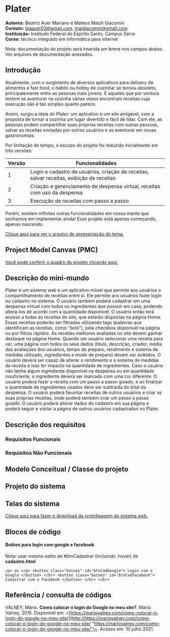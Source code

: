 # Plater

**Autores:** Beatriz Auer Mariano e Mateus Maioli Giacomin </br>
**Contato:** biaauer03@gmail.com, matgiacomin@gmail.com </br>
**Instituição:** Institudo Federal do Espírito Santo, Campus Serra </br>
**Curso:** técnico integrado em informática para internet

Nota: documentação do projeto será inserida em breve nos campos abaixo. Ver arquivos de documentação anexados.

## Introdução
Atualmente, com o surgimento de diversos aplicativos para delivery de alimentos e fast food, o hábito ou hobby de cozinhar se tornou obsoleto, principalemente entre as pessoas mais jovens. E aqueles que por ventura tentem se aventurar na cozinha várias vezes encontram receitas cuja execução não é tão simples quanto parece.

Assim, surgiu a ideia do Plater: um aplicativo e um site amigável, com a proposta de tornar a cozinha um lugar divertido e fácil de lidar. Com ele, as pessoas podem compartilhar suas próprias receitas com outras pessoas, salvar as receitas enviadas por outros usuários e se aventurar em novas gastronomias.

Por limitação de tempo, o escopo do projeto foi reduzido inicialmente em três versões:

| Versão | Funcionalidades |
| ------------ | ------------ |
|1| Login e cadastro de usuários, criação de receitas, salvar receitas, exibição de receitas  |
|2| Criação e gerenciamento de despensa virtual, receitas com uso da despensa  |
|3| Execução de receitas com passo a passo  |

Porém, existem infinitas outras funcionalidades em nossa mente que sonhamos em implementar ainda! Esse projeto está apenas começando, apenas nascendo.

[Clique aqui para ver o arquivo de apresentação do tema.](https://github.com/auerbeatriz/plater-web/blob/761f14a4abced02bab9ba4e162661bf168d248aa/doc/definicaotema.pdf)

## Project Model Canvas (PMC)
[Você pode conferir o quadro do projeto clicando aqui.](https://github.com/auerbeatriz/plater-web/blob/761f14a4abced02bab9ba4e162661bf168d248aa/doc/pmc.pdf)

## Descrição do mini-mundo
Plater é um sistema web e um aplicativo móvel que permite aos usuários o compartilhamento de receitas entre si. Ele permite aos usuários fazer login ou cadastro no sistema. O usuário também poderá cadastrar em uma despensa virtual com todos os ingredientes que possuir em casa, podendo alterá-los de acordo com a quantidade disponível. O usuário então terá acesso a todas as receitas do site, que estarão dispostas na página Home. Essas receitas poderão ser filtradas utilizando tags (palavras que identificam as receitas, como "bolo"), pela checkbox disponível na página ou por filtros rápidos. As receitas melhores avaliadas no site devem ganhar destaque na página Home. Quando um usuário selecionar uma receita para ver, uma página com todos os seus dados (título, descrição, criador, média das avaliações dos usuários, tempo de preparo, rendimento e sistema de medidas utilizado, ingredientes e modo de preparo) devem ser exibidos. O usuário deverá ser capaz de alterar o rendimento e o sistema de medidas da receita e isso ter impacto na quantidade de ingredientes. Caso o usuário não tenha algum ingrediente disponível na despensa ou em quantidade insuficiente, o ingrediente deverá ser marcado com uma cor diferente. O usuário poderá fazer a receita com um passo a passo guiado, e ao finalizar a quantidade de ingredientes usados deve ser subtraída do total da despensa. O usuário poderá favoritar receitas de outros usuários e criar as suas próprias receitas, onde poderá também criar um passo a passo guiado. O usuário poderá alterar dados do cadastro em sua página e poderá seguir e visitar a página de outros usuários cadastrados no Plater.

## Descrição dos requisitos
### Requisitos Funcionais
### Requisitos Não Funcionais
## Modelo Conceitual / Classe do projeto
## Projeto do sistema
## Telas do sistema

[Clique aqui para fazer o download da prototipagem do sistema web.](https://github.com/auerbeatriz/plater-web/raw/main/doc/prototipagem_web/Imagens%20-%20wireframes%20web%20Plater.zip)

## Blocos de código

#### Botões para login com google e facebook
Nota: usar mesmo estilo de #btnCadastrar (incluindo :hover) de **cadastro.html**

`<p> ou </p>
<button class="botoes" id="btnCadGoogle"> Login com o Google </button> </br>
<button class="botoes" id="btnCadFacebook"> Cadastrar com o Facebook </button> </br>
</br>` 

## Referência / consulta de códigos

VALNEY, Mário. **Como colocar o login do Google no meu site?**. Mário Valney, 2015. Disponível em: <[https://mariovalney.com/como-colocar-o-login-do-google-no-meu-site/](http://https://mariovalney.com/como-colocar-o-login-do-google-no-meu-site/ "https://mariovalney.com/como-colocar-o-login-do-google-no-meu-site/")>. Acesso em: 10 julho 2021.
